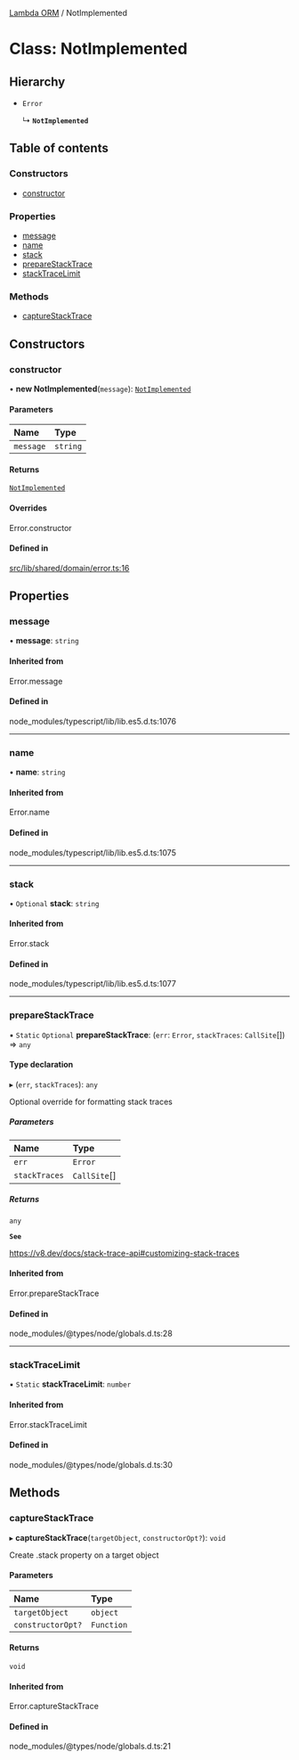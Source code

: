 [Lambda ORM](../README.md) / NotImplemented

# Class: NotImplemented

## Hierarchy

- `Error`

  ↳ **`NotImplemented`**

## Table of contents

### Constructors

- [constructor](NotImplemented.md#constructor)

### Properties

- [message](NotImplemented.md#message)
- [name](NotImplemented.md#name)
- [stack](NotImplemented.md#stack)
- [prepareStackTrace](NotImplemented.md#preparestacktrace)
- [stackTraceLimit](NotImplemented.md#stacktracelimit)

### Methods

- [captureStackTrace](NotImplemented.md#capturestacktrace)

## Constructors

### constructor

• **new NotImplemented**(`message`): [`NotImplemented`](NotImplemented.md)

#### Parameters

| Name | Type |
| :------ | :------ |
| `message` | `string` |

#### Returns

[`NotImplemented`](NotImplemented.md)

#### Overrides

Error.constructor

#### Defined in

[src/lib/shared/domain/error.ts:16](https://github.com/FlavioLionelRita/lambdaorm-base/blob/418b603/src/lib/shared/domain/error.ts#L16)

## Properties

### message

• **message**: `string`

#### Inherited from

Error.message

#### Defined in

node_modules/typescript/lib/lib.es5.d.ts:1076

___

### name

• **name**: `string`

#### Inherited from

Error.name

#### Defined in

node_modules/typescript/lib/lib.es5.d.ts:1075

___

### stack

• `Optional` **stack**: `string`

#### Inherited from

Error.stack

#### Defined in

node_modules/typescript/lib/lib.es5.d.ts:1077

___

### prepareStackTrace

▪ `Static` `Optional` **prepareStackTrace**: (`err`: `Error`, `stackTraces`: `CallSite`[]) => `any`

#### Type declaration

▸ (`err`, `stackTraces`): `any`

Optional override for formatting stack traces

##### Parameters

| Name | Type |
| :------ | :------ |
| `err` | `Error` |
| `stackTraces` | `CallSite`[] |

##### Returns

`any`

**`See`**

https://v8.dev/docs/stack-trace-api#customizing-stack-traces

#### Inherited from

Error.prepareStackTrace

#### Defined in

node_modules/@types/node/globals.d.ts:28

___

### stackTraceLimit

▪ `Static` **stackTraceLimit**: `number`

#### Inherited from

Error.stackTraceLimit

#### Defined in

node_modules/@types/node/globals.d.ts:30

## Methods

### captureStackTrace

▸ **captureStackTrace**(`targetObject`, `constructorOpt?`): `void`

Create .stack property on a target object

#### Parameters

| Name | Type |
| :------ | :------ |
| `targetObject` | `object` |
| `constructorOpt?` | `Function` |

#### Returns

`void`

#### Inherited from

Error.captureStackTrace

#### Defined in

node_modules/@types/node/globals.d.ts:21
